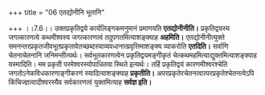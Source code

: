 +++
title = "06 एतद्योनीनि भूतानि"

+++
।।7.6।। उक्तप्रकृतिद्वये कार्यलिङ्गकमनुमानं प्रमाणयति **एतद्योनीनीति।**
प्रकृतिद्वयस्य जगत्कारणत्वे कथमीश्वस्य जगत्कारणत्वं तदुपगतमित्याशङ्क्याह
**अहमिति।** एतद्योनीनीत्युक्ते
समनन्तरप्रकृतजीवभूतप्रकृतावेतच्छब्दस्याव्यवधानात्प्रवृत्तिमाशङ्क्य
व्याकरोति **एतदिति।** सर्वाणि चेतनाचेतनानि जनिमन्तीत्यर्थः।
सर्वभूतकारणत्वेन प्रकृतिद्वयमङ्गीकृतं
चेत्कथमहमित्याद्युक्तमित्याशङ्क्याह यस्मादिति। मम प्रकृती
परमेश्वरस्योपाधितया स्थिते इत्यर्थः। तर्हि प्रकृतिद्वयं कारणमीश्वरश्चेति
जगतोऽनेकविधकारणाङ्गीकरणं स्यादित्याशङ्क्याह **प्रकृतीति।**
अपरप्रकृतेरचेतनत्वात्परप्रकृतेश्चेतनत्वेऽपि किंचिज्ज्ञत्वादीश्वरस्यैव
सर्वकारणत्वं युक्तमित्याह **सर्वज्ञ इति।**

